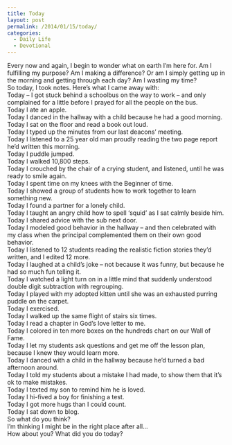 ```yaml
---
title: Today
layout: post
permalink: /2014/01/15/today/
categories:
  - Daily Life
  - Devotional
---
```




<div>
  Every now and again, I begin to wonder what on earth I’m here for. Am I fulfilling my purpose? Am I making a difference? Or am I simply getting up in the morning and getting through each day? Am I wasting my time?
</div>

<div>
  So today, I took notes. Here’s what I came away with:
</div>

<div>
</div>

<div style="line-height: normal; margin-bottom: 0in;">
  Today – I got stuck behind a schoolbus on the way to work – and only complained for a little before I prayed for all the people on the bus.
</div>

<div style="line-height: normal; margin-bottom: 0in;">
  Today I ate an apple.
</div>

<div style="line-height: normal; margin-bottom: 0in;">
</div>

<div style="line-height: normal; margin-bottom: 0.0001pt;">
  Today I danced in the hallway with a child because he had a good morning.
</div>

<div style="line-height: normal; margin-bottom: 0in;">
  Today I sat on the floor and read a book out loud.
</div>

<div style="line-height: normal; margin-bottom: 0in;">
  Today I typed up the minutes from our last deacons’ meeting.
</div>

<div style="line-height: normal; margin-bottom: 0in;">
  Today I listened to a 25 year old man proudly reading the two page report he’d written this morning.
</div>

<div style="line-height: normal; margin-bottom: 0in;">
</div>

<div style="line-height: normal; margin-bottom: 0.0001pt;">
  Today I puddle jumped.
</div>

<div style="line-height: normal; margin-bottom: 0in;">
  Today I walked 10,800 steps.
</div>

<div style="line-height: normal; margin-bottom: 0in;">
  Today I crouched by the chair of a crying student, and listened, until he was ready to smile again.
</div>

<div style="line-height: normal; margin-bottom: 0in;">
</div>

<div style="line-height: normal; margin-bottom: 0.0001pt;">
  Today I spent time on my knees with the Beginner of time.
</div>

<div style="line-height: normal; margin-bottom: 0in;">
  Today I showed a group of students how to work together to learn something new.
</div>

<div style="line-height: normal; margin-bottom: 0in;">
  Today I found a partner for a lonely child.
</div>

<div style="line-height: normal; margin-bottom: 0in;">
  Today I taught an angry child how to spell ‘squid’ as I sat calmly beside him.
</div>

<div style="line-height: normal; margin-bottom: 0in;">
  Today I shared advice with the sub next door.
</div>

<div style="line-height: normal; margin-bottom: 0in;">
</div>

<div style="line-height: normal; margin-bottom: 0.0001pt;">
  Today I modeled good behavior in the hallway – and then celebrated with my class when the principal complemented them on their own good behavior.
</div>

<div style="line-height: normal; margin-bottom: 0in;">
  Today I listened to 12 students reading the realistic fiction stories they’d written, and I edited 12 more.
</div>

<div style="line-height: normal; margin-bottom: 0.0001pt;">
</div>

<div style="line-height: normal; margin-bottom: 0.0001pt;">
  Today I laughed at a child’s joke – not because it was funny, but because he had so much fun telling it.
</div>

<div style="line-height: normal; margin-bottom: 0in;">
</div>

<div style="line-height: normal; margin-bottom: 0.0001pt;">
  Today I watched a light turn on in a little mind that suddenly understood double digit subtraction with regrouping.
</div>

<div style="line-height: normal; margin-bottom: 0in;">
</div>

<div style="line-height: normal; margin-bottom: 0.0001pt;">
  Today I played with my adopted kitten until she was an exhausted purring puddle on the carpet.
</div>

<div style="line-height: normal; margin-bottom: 0in;">
  Today I exercised.
</div>

<div style="line-height: normal; margin-bottom: 0in;">
  Today I walked up the same flight of stairs six times.
</div>

<div style="line-height: normal; margin-bottom: 0in;">
  Today I read a chapter in God’s love letter to me.
</div>

<div style="line-height: normal; margin-bottom: 0in;">
  Today I colored in ten more boxes on the hundreds chart on our Wall of Fame.
</div>

<div style="line-height: normal; margin-bottom: 0in;">
  Today I let my students ask questions and get me off the lesson plan, because I knew they would learn more.
</div>

<div style="line-height: normal; margin-bottom: 0in;">
</div>

<div style="line-height: normal; margin-bottom: 0.0001pt;">
  Today I danced with a child in the hallway because he’d turned a bad afternoon around.
</div>

<div style="line-height: normal; margin-bottom: 0.0001pt;">
  Today I told my students about a mistake I had made, to show them that it&#8217;s ok to make mistakes.
</div>

<div style="line-height: normal; margin-bottom: 0in;">
</div>

<div style="line-height: normal; margin-bottom: 0.0001pt;">
  Today I texted my son to remind him he is loved.
</div>

<div style="line-height: normal; margin-bottom: 0in;">
  Today I hi-fived a boy for finishing a test.
</div>

<div style="line-height: normal; margin-bottom: 0in;">
  Today I got more hugs than I could count.
</div>

<div style="line-height: normal; margin-bottom: 0in;">
  Today I sat down to blog.
</div>

<div style="line-height: normal; margin-bottom: 0in;">
</div>

<div style="line-height: normal; margin-bottom: 0in;">
  So what do you think?
</div>

<div style="line-height: normal; margin-bottom: 0in;">
  I’m thinking I might be in the right place after all…
</div>

<div style="line-height: normal; margin-bottom: 0.0001pt;">
  How about you? What did you do today?
</div>
